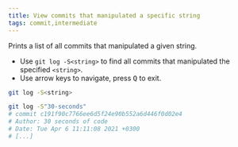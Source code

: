 ```yaml
---
title: View commits that manipulated a specific string
tags: commit,intermediate
---
```


Prints a list of all commits that manipulated a given string.

- Use `git log -S<string>` to find all commits that manipulated the specified `<string>`.
- Use arrow keys to navigate, press <kbd>Q</kbd> to exit.

```sh
git log -S<string>
```

```sh
git log -S"30-seconds"
# commit c191f90c7766ee6d5f24e90b552a6d446f0d02e4
# Author: 30 seconds of code
# Date: Tue Apr 6 11:11:08 2021 +0300
# [...]
```
